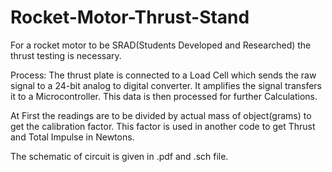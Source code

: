 # Rocket-Motor-Thrust-Stand
For a rocket motor to be SRAD(Students Developed and Researched) the thrust testing is necessary.

Process:
The thrust plate is connected to a Load Cell which sends the raw signal to a 24-bit analog to digital converter. It amplifies the signal transfers it to a Microcontroller. This data is then processed for further Calculations.

At First the readings are to be divided by actual mass of object(grams) to get the calibration factor. This factor is used in another code to get Thrust and Total Impulse in Newtons.

The schematic of circuit is given in .pdf and .sch file.
